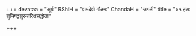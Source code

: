 +++
devataa = "सूर्यः"
RShiH = "वामदेवो गौतमः"
ChandaH = "जगती"
title = "०५ हंसः शुचिषद्वसुरन्तरिक्षसद्धोता"

+++
